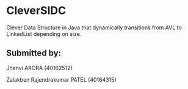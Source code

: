 # CleverSIDC
Clever Data Structure in Java that dynamically transitions from AVL to LinkedList depending on size.

<h2>Submitted by: </h2>
Jhanvi ARORA (40162512)

Zalakben Rajendrakumar PATEL (40164315)
